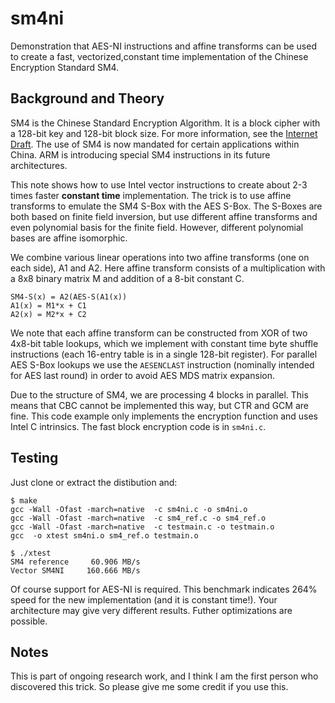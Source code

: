 # sm4ni

Demonstration that AES-NI instructions and affine transforms can be used 
to create a fast, vectorized,constant time implementation of the Chinese 
Encryption Standard SM4.

## Background and Theory

SM4 is the Chinese Standard Encryption Algorithm. It is a block cipher 
with a 128-bit key and 128-bit block size. For more information, see
the [Internet Draft](https://www.ietf.org/id/draft-ribose-cfrg-sm4).
The use of SM4 is now mandated for certain applications within China.
ARM is introducing special SM4 instructions in its future architectures.

This note shows how to use Intel vector instructions to create about 2-3
times faster **constant time** implementation. The trick is to use affine 
transforms to emulate the SM4 S-Box with the AES S-Box. The S-Boxes are
both based on finite field inversion, but use different affine transforms 
and even polynomial basis for the finite field. However, different 
polynomial bases are affine isomorphic. 

We combine various linear operations into two affine transforms (one on 
each side), A1 and A2. Here affine transform consists of a multiplication 
with a 8x8 binary matrix M and addition of a 8-bit constant C.
```
SM4-S(x) = A2(AES-S(A1(x))
A1(x) = M1*x + C1
A2(x) = M2*x + C2
```
We note that each affine transform can be constructed from XOR of two 
4x8-bit table lookups, which we implement with constant time byte 
shuffle instructions (each 16-entry table is in a single 128-bit register).
For parallel AES S-Box lookups we use the `AESENCLAST` instruction 
(nominally intended for AES last round) in order to avoid AES MDS matrix 
expansion.

Due to the structure of SM4, we are processing 4 blocks in parallel.
This means that CBC cannot be implemented this way, but CTR and GCM
are fine. This code example only implements the encryption function 
and uses Intel C intrinsics. The fast block encryption code is in
`sm4ni.c`.

## Testing

Just clone or extract the distibution and:
```
$ make
gcc -Wall -Ofast -march=native  -c sm4ni.c -o sm4ni.o
gcc -Wall -Ofast -march=native  -c sm4_ref.c -o sm4_ref.o
gcc -Wall -Ofast -march=native  -c testmain.c -o testmain.o
gcc  -o xtest sm4ni.o sm4_ref.o testmain.o 

$ ./xtest 
SM4 reference     60.906 MB/s
Vector SM4NI     160.666 MB/s
```
Of course support for AES-NI is required. This benchmark indicates 264%
speed for the new implementation (and it is constant time!). Your
architecture may give very different results. Futher optimizations are
possible.

## Notes

This is part of ongoing research work, and I think I am the first person who
discovered this trick. So please give me some credit if you use this.


